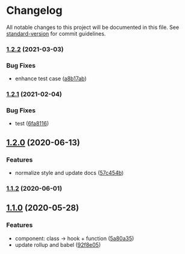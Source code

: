 # Changelog

All notable changes to this project will be documented in this file. See [standard-version](https://github.com/conventional-changelog/standard-version) for commit guidelines.

### [1.2.2](https://github.com/chungchiehlun/react-click-to-edit/compare/v1.2.1...v1.2.2) (2021-03-03)

### Bug Fixes

- enhance test case ([a8b17ab](https://github.com/chungchiehlun/react-click-to-edit/commit/a8b17ab0155bfacbfd9e39cd994d01b2b45cb6ac))

### [1.2.1](https://github.com/chungchiehlun/react-click-to-edit/compare/v1.2.0...v1.2.1) (2021-02-04)

### Bug Fixes

- test ([6fa8116](https://github.com/chungchiehlun/react-click-to-edit/commit/6fa8116756019283568097c67075942febdd97f4))

## [1.2.0](https://github.com/chungchiehlun/react-click-to-edit/compare/v1.1.2...v1.2.0) (2020-06-13)

### Features

- normalize style and update docs ([57c454b](https://github.com/chungchiehlun/react-click-to-edit/commit/57c454b))

### [1.1.2](https://github.com/chungchiehlun/react-click-to-edit/compare/v1.1.1...v1.1.2) (2020-06-01)

## [1.1.0](https://github.com/chungchiehlun/react-click-to-edit/compare/v1.0.0...v1.1.0) (2020-05-28)

### Features

- component: class -> hook + function ([5a80a35](https://github.com/chungchiehlun/react-click-to-edit/commit/5a80a35))
- update rollup and babel ([92f8e05](https://github.com/chungchiehlun/react-click-to-edit/commit/92f8e05))

